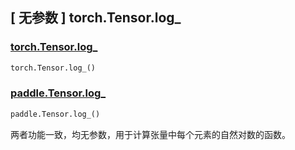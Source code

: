 ## [ 无参数 ] torch.Tensor.log_

### [torch.Tensor.log_](https://pytorch.org/docs/stable/generated/torch.Tensor.log_.html)

```python
torch.Tensor.log_()
```

### [paddle.Tensor.log_]()

```python
paddle.Tensor.log_()
```

两者功能一致，均无参数，用于计算张量中每个元素的自然对数的函数。

